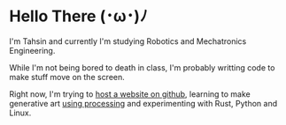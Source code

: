 # Hello There  (･ω･)ﾉ
I'm Tahsin and currently I'm studying Robotics and Mechatronics Engineering.

While I'm not being bored to death in class, I'm probably writting code to make stuff move on the screen.

Right now, I'm trying to [host a website on github](https://tahsintariq.github.io/), learning to make generative art [using processing](https://processing.org/) and experimenting with Rust, Python and Linux.
<!--
Languages I know:

<a href="https://www.rust-lang.org/">
  <img src="https://www.rust-lang.org/static/images/rust-logo-blk.svg" width="50" height="50"/>
</a>

<a href="https://www.python.org/">
  <img src="https://upload.wikimedia.org/wikipedia/commons/thumb/c/c3/Python-logo-notext.svg/110px-Python-logo-notext.svg.png" width="50" height="50"/>
</a>

<a href="https://processing.org/">
  <img src="https://avatars.githubusercontent.com/u/1617169?s=200&v=4" width="50" height="50"/>
</a>

<a href="https://www.java.com/">
  <img src="https://upload.wikimedia.org/wikipedia/en/thumb/3/30/Java_programming_language_logo.svg/234px-Java_programming_language_logo.svg.png" width="50" height="50"/>
  </a>
-->
